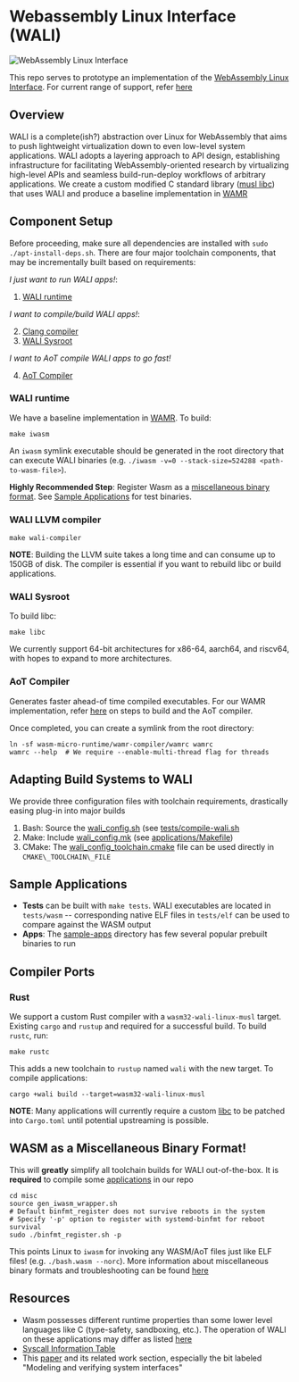 # Webassembly Linux Interface (WALI)

![WebAssembly Linux Interface](assets/main-logo.png?raw=true)

This repo serves to prototype an implementation of the [WebAssembly Linux Interface](https://arxiv.org/abs/2312.03858). For current range of 
support, refer [here](docs/support.md)

## Overview
WALI is a complete(ish?) abstraction over Linux for WebAssembly that aims to push lightweight virtualization
down to even low-level system applications. 
WALI adopts a layering approach to API design, establishing infrastructure for facilitating WebAssembly-oriented research 
by virtualizing high-level APIs and seamless build-run-deploy workflows of arbitrary applications.
We create a custom modified C standard library ([musl libc](https://github.com/arjunr2/wali-musl)) that uses WALI
and produce a baseline implementation in [WAMR](https://github.com/SilverLineFramework/wasm-micro-runtime/tree/wali)


## Component Setup

Before proceeding, make sure all dependencies are installed with `sudo ./apt-install-deps.sh`. 
There are four major toolchain components, that may be incrementally built based on requirements:

*I just want to run WALI apps!*:
1. [WALI runtime](#wali-runtime)

*I want to compile/build WALI apps!*:

2. [Clang compiler](#wali-llvm-compiler)
3. [WALI Sysroot](#wali-sysroot)

*I want to AoT compile WALI apps to go fast!*

4. [AoT Compiler](#aot-compiler)


### WALI runtime

We have a baseline implementation in [WAMR](https://github.com/SilverLineFramework/wasm-micro-runtime/tree/wali). To build:
```shell
make iwasm
```
An `iwasm` symlink executable should be generated in the root directory that can execute WALI binaries (e.g. `./iwasm -v=0 --stack-size=524288 <path-to-wasm-file>`).

**Highly Recommended Step**: Register Wasm as a [miscellaneous binary format](#wasm-as-a-miscellaneous-binary-format).
See [Sample Applications](#sample-applications) for test binaries.


### WALI LLVM compiler

```shell
make wali-compiler
```

**NOTE**: Building the LLVM suite takes a long time and can consume up to 150GB of disk. The compiler is essential if you want to rebuild libc or build applications.


### WALI Sysroot

To build libc:
```shell
make libc
```

We currently support 64-bit architectures for x86-64, aarch64, and riscv64, with hopes to expand
to more architectures. 


### AoT Compiler

Generates faster ahead-of time compiled executables. For our WAMR implementation, refer [here](https://github.com/SilverLineFramework/wasm-micro-runtime/tree/a29e5c633c26a30e54373f658394fab2b95f394e/wamr-compiler)
on steps to build and the AoT compiler.

Once completed, you can create a symlink from the root directory:
```shell
ln -sf wasm-micro-runtime/wamr-compiler/wamrc wamrc
wamrc --help  # We require --enable-multi-thread flag for threads
```


## Adapting Build Systems to WALI

We provide three configuration files with toolchain requirements, drastically easing plug-in into major builds
1. Bash: Source the [wali\_config.sh](wali_config.sh) (see [tests/compile-wali.sh](tests/compile-wali.sh)
2. Make: Include [wali\_config.mk](wali_config.mk) (see [applications/Makefile](applications/Makefile))
3. CMake: The [wali\_config\_toolchain.cmake](wali_config_toolchain.cmake) file can be used directly in `CMAKE\_TOOLCHAIN\_FILE`

## Sample Applications

* **Tests** can be built with `make tests`. WALI executables are located in `tests/wasm` -- corresponding native ELF files in `tests/elf` can be used to compare against the WASM output
* **Apps**: The [sample-apps](sample-apps) directory has few several popular prebuilt binaries to run


## Compiler Ports

### Rust
We support a custom Rust compiler with a `wasm32-wali-linux-musl` target. 
Existing `cargo` and  `rustup` and required for a successful build.
To build `rustc`, run:

```shell
make rustc
```

This adds a new toolchain to `rustup` named `wali` with the new target.
To compile applications:
```shell
cargo +wali build --target=wasm32-wali-linux-musl
```

**NOTE**: Many applications will currently require a custom [libc](https://github.com/arjunr2/rust-libc.git) to
be patched into `Cargo.toml` until potential upstreaming is possible.


## WASM as a Miscellaneous Binary Format!

This will **greatly** simplify all toolchain builds for WALI out-of-the-box.
It is **required** to compile some [applications](applications) in our repo
```shell
cd misc
source gen_iwasm_wrapper.sh
# Default binfmt_register does not survive reboots in the system
# Specify '-p' option to register with systemd-binfmt for reboot survival
sudo ./binfmt_register.sh -p
```

This points Linux to `iwasm` for invoking any WASM/AoT files just like ELF files! (e.g. `./bash.wasm --norc`). 
More information about miscellaneous binary formats and troubleshooting can be found [here](https://docs.kernel.org/admin-guide/binfmt-misc.html)


## Resources
* Wasm possesses different runtime properties than some lower level languages like C (type-safety, sandboxing, etc.). The operation of WALI on these applications may differ as listed [here](docs/constraints.md)
* [Syscall Information Table](https://docs.google.com/spreadsheets/d/1__2NqMqGLHdjFFYonkF49IkGgfv62TJCpZuXqhXwnlc/edit?usp=sharing)
* This [paper](https://cseweb.ucsd.edu/~dstefan/pubs/johnson:2023:wave.pdf) and its related work section, especially the bit labeled "Modeling and verifying system interfaces"

